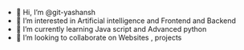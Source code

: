 
- 👋 Hi, I’m @git-yashansh
- 👀 I’m interested in Artificial intelligence and Frontend and Backend
- 🌱 I’m currently learning Java script and Advanced python
- 💞️ I’m looking to collaborate on Websites , projects 

<!---
git-yashansh/git-yashansh is a ✨ special ✨ repository because its `README.md` (this file) appears on your GitHub profile.
You can click the Preview link to take a look at your changes.
--->
